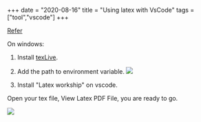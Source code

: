 +++ 
date = "2020-08-16"
title = "Using latex with VsCode"
tags = ["tool","vscode"]
+++

[Refer](https://medium.com/@guillaumeblanchet/using-latex-in-visual-studio-code-on-windows-121032043dad)

On windows:
1. Install [texLive](https://www.tug.org/texlive/acquire-netinstall.html).
2. Add the path to environment variable.
![](https://i.imgur.com/mZL9jlZ.png)

3. Install "Latex workship" on vscode.

Open your tex file, View Latex PDF File, you are ready to go.

![](https://i.imgur.com/jKA7KxD.png)